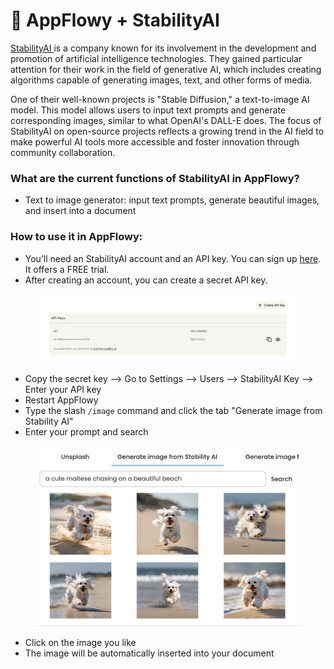 # 🎹 AppFlowy + StabilityAI

[StabilityAI ](https://stability.ai/)is a company known for its involvement in the development and promotion of artificial intelligence technologies. They gained particular attention for their work in the field of generative AI, which includes creating algorithms capable of generating images, text, and other forms of media.

One of their well-known projects is "Stable Diffusion," a text-to-image AI model. This model allows users to input text prompts and generate corresponding images, similar to what OpenAI's DALL-E does. The focus of StabilityAI on open-source projects reflects a growing trend in the AI field to make powerful AI tools more accessible and foster innovation through community collaboration.



### What are the current functions of StabilityAI in AppFlowy?

* Text to image generator: input text prompts, generate beautiful images, and insert into a document



### How to use it in AppFlowy:

* You’ll need an StabilityAI account and an API key. You can sign up [here](https://platform.stability.ai/account/keys). It offers a FREE trial.
* After creating an account, you can create a secret API key.

<figure><img src="../../.gitbook/assets/image.png" alt=""><figcaption></figcaption></figure>

* Copy the secret key --> Go to Settings --> Users --> StabilityAI Key --> Enter your API key
* Restart AppFlowy
* Type the slash `/image` command and click the tab "Generate image from Stability AI"
* Enter your prompt and search

<figure><img src="../../.gitbook/assets/image (2).png" alt=""><figcaption></figcaption></figure>

* Click on the image you like&#x20;
* The image will be automatically inserted into your document



